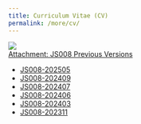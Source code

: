 ```yaml
---
title: Curriculum Vitae (CV)
permalink: /more/cv/
---
```


<style>
.intro{
font-family:times;
font-size:21px;
}
</style>

<!--<embed src="/Jerland/assets/JS008-202406.pdf#page=2" width="350" height="500" type="application/pdf">-->

<img src="/JTRC/assets/img/JS008-202505P.png">

<div class="btn-group">
  <a href="#" class="btn btn-default">Attachment: JS008 Previous Versions </a>
  <a href="#" class="btn btn-default dropdown-toggle" data-toggle="dropdown"><span class="caret"></span></a>
  <ul class="dropdown-menu">
    <li><a href="https://yunqing-jia.github.io/JTRC/assets/JS008-202505.pdf#page=2">JS008-202505</a></li>
    <li><a href="https://yunqing-jia.github.io/JTRC/assets/JS008-202409.pdf#page=2">JS008-202409</a></li>
    <li><a href="https://yunqing-jia.github.io/JTRC/assets/JS008-202407.pdf#page=2">JS008-202407</a></li>
    <li><a href="https://yunqing-jia.github.io/JTRC/assets/JS008-202406.pdf#page=2">JS008-202406</a></li>
    <li><a href="https://yunqing-jia.github.io/JTRC/assets/JS008-202403.pdf#page=2">JS008-202403</a></li>
    <li><a href="https://yunqing-jia.github.io/JTRC/assets/JS008-202311.pdf#page=2">JS008-202311</a></li>
  </ul>
</div>

